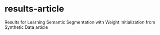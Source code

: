 # results-article
Results for Learning Semantic Segmentation with Weight Initialization from Synthetic Data article
